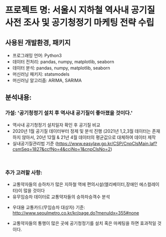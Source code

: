 # 프로젝트 명: 서울시 지하철 역사내 공기질 사전 조사 및 공기청정기 마케팅 전략 수립

## 사용된 개발환경, 패키지
- 프로그래밍 언어: Python3
- 데이터 전처리: pandas, numpy, matplotlib, seaborn
- 데이터 분석: pandas, numpy, matplotlib, seaborn
- 머신러닝 패키지: statsmodels
- 머신러닝 알고리즘: ARIMA, SARIMA

## 분석내용:
### 가설: '공기청정기 설치 후 역사내 공기질이 좋아졌을 것이다.'
 - 역사내 공기청정기 설치일자 확인 후 공기질 비교
 - 2020년 1월 공기질 데이터부터 정제 및 분석 진행 (2021년 1,2,3월 데이터는 존재하지 않아서, 20년 12월 & 21년 4월 데이터의 평균값으로 대체하여 데이터 제작
 - 실내공기질관리법 기준 (https://www.easylaw.go.kr/CSP/CnpClsMain.laf?csmSeq=1827&ccfNo=4&cciNo=1&cnpClsNo=2)
 <br>

 ### 추가 고려할 사항:
 - 교통약자들의 승하차가 많은 지하철 역에 편의시설(엘리베이터,장애인 에스컬레이터)이 많을 것이다
 - 유무임승차 데이터로 교통약자들의 승하차승객수 분석
 * 우대용 교통카드(무임승차 대상자) 기준: http://www.seoulmetro.co.kr/kr/page.do?menuIdx=355#none
 - 교통약자들의 통행이 많은 곳에 공기청정기를 설치 혹은 마케팅을 하면 효과적일 것이다.
